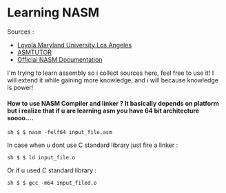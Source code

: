# Learning NASM
Sources : 
* [Loyola Maryland University Los Angeles](http://cs.lmu.edu/~ray/notes/nasmtutorial/)
* [ASMTUTOR](http://asmtutor.com/) 
* [Official NASM Documentation](http://www.nasm.us/doc/)

I'm trying to learn assembly so i collect sources here, feel free to use it! I will extend it while gaining more knowledge, and i will because knowledge is power! 

#### How to use NASM Compiler and linker ? It basically depends on platform but i realize that if u are learning asm you have 64 bit architecture soooo.... 

```sh $ $ nasm -felf64 input_file.asm ``` 

In case when u dont use C standard library just fire a linker : 

```sh $ $ ld input_file.o ``` 

Or if u used C standard library :

```sh $ $ gcc -m64 input_filed.o ```

